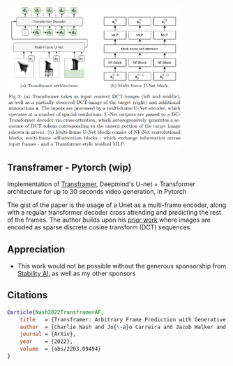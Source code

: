 <img src="./transframer.png" width="400px"></img>

## Transframer - Pytorch (wip)

Implementation of <a href="https://arxiv.org/abs/2203.09494">Transframer</a>, Deepmind's U-net + Transformer architecture for up to 30 seconds video generation, in Pytorch

The gist of the paper is the usage of a Unet as a multi-frame encoder, along with a regular transformer decoder cross attending and predicting the rest of the frames. The author builds upon his <a href="https://arxiv.org/abs/2103.03841">prior work</a> where images are encoded as sparse discrete cosine transform (DCT) sequences.

## Appreciation

- This work would not be possible without the generous sponsorship from <a href="https://stability.ai/">Stability AI</a>, as well as my other sponsors

## Citations

```bibtex
@article{Nash2022TransframerAF,
    title   = {Transframer: Arbitrary Frame Prediction with Generative Models},
    author  = {Charlie Nash and Jo{\~a}o Carreira and Jacob Walker and Iain Barr and Andrew Jaegle and Mateusz Malinowski and Peter W. Battaglia},
    journal = {ArXiv},
    year    = {2022},
    volume  = {abs/2203.09494}
}
```
